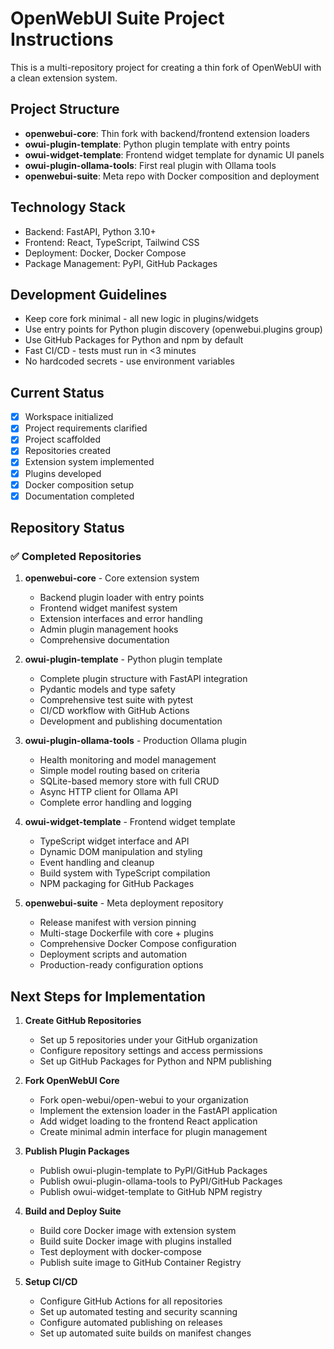# OpenWebUI Suite Project Instructions

This is a multi-repository project for creating a thin fork of OpenWebUI with a clean extension system.

## Project Structure
- **openwebui-core**: Thin fork with backend/frontend extension loaders
- **owui-plugin-template**: Python plugin template with entry points
- **owui-widget-template**: Frontend widget template for dynamic UI panels
- **owui-plugin-ollama-tools**: First real plugin with Ollama tools
- **openwebui-suite**: Meta repo with Docker composition and deployment

## Technology Stack
- Backend: FastAPI, Python 3.10+
- Frontend: React, TypeScript, Tailwind CSS
- Deployment: Docker, Docker Compose
- Package Management: PyPI, GitHub Packages

## Development Guidelines
- Keep core fork minimal - all new logic in plugins/widgets
- Use entry points for Python plugin discovery (openwebui.plugins group)
- Use GitHub Packages for Python and npm by default
- Fast CI/CD - tests must run in <3 minutes
- No hardcoded secrets - use environment variables

## Current Status
- [x] Workspace initialized
- [x] Project requirements clarified
- [x] Project scaffolded
- [x] Repositories created
- [x] Extension system implemented
- [x] Plugins developed
- [x] Docker composition setup
- [x] Documentation completed

## Repository Status

### ✅ Completed Repositories

1. **openwebui-core** - Core extension system
   - Backend plugin loader with entry points
   - Frontend widget manifest system  
   - Extension interfaces and error handling
   - Admin plugin management hooks
   - Comprehensive documentation

2. **owui-plugin-template** - Python plugin template
   - Complete plugin structure with FastAPI integration
   - Pydantic models and type safety
   - Comprehensive test suite with pytest
   - CI/CD workflow with GitHub Actions
   - Development and publishing documentation

3. **owui-plugin-ollama-tools** - Production Ollama plugin
   - Health monitoring and model management
   - Simple model routing based on criteria
   - SQLite-based memory store with full CRUD
   - Async HTTP client for Ollama API
   - Complete error handling and logging

4. **owui-widget-template** - Frontend widget template
   - TypeScript widget interface and API
   - Dynamic DOM manipulation and styling
   - Event handling and cleanup
   - Build system with TypeScript compilation
   - NPM packaging for GitHub Packages

5. **openwebui-suite** - Meta deployment repository
   - Release manifest with version pinning
   - Multi-stage Dockerfile with core + plugins
   - Comprehensive Docker Compose configuration
   - Deployment scripts and automation
   - Production-ready configuration options

## Next Steps for Implementation

1. **Create GitHub Repositories**
   - Set up 5 repositories under your GitHub organization
   - Configure repository settings and access permissions
   - Set up GitHub Packages for Python and NPM publishing

2. **Fork OpenWebUI Core**
   - Fork open-webui/open-webui to your organization
   - Implement the extension loader in the FastAPI application
   - Add widget loading to the frontend React application
   - Create minimal admin interface for plugin management

3. **Publish Plugin Packages**
   - Publish owui-plugin-template to PyPI/GitHub Packages
   - Publish owui-plugin-ollama-tools to PyPI/GitHub Packages
   - Publish owui-widget-template to GitHub NPM registry

4. **Build and Deploy Suite**
   - Build core Docker image with extension system
   - Build suite Docker image with plugins installed
   - Test deployment with docker-compose
   - Publish suite image to GitHub Container Registry

5. **Setup CI/CD**
   - Configure GitHub Actions for all repositories
   - Set up automated testing and security scanning
   - Configure automated publishing on releases
   - Set up automated suite builds on manifest changes

